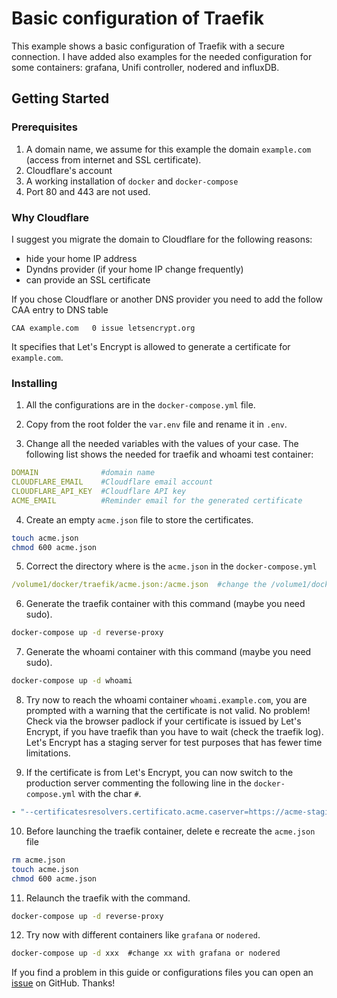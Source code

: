 # Basic configuration of Traefik

This example shows a basic configuration of Traefik with a secure connection. I have added also examples for the needed configuration for some containers: grafana, Unifi controller, nodered and influxDB.


## Getting Started

### Prerequisites

1. A domain name, we assume for this example the domain `example.com` (access from internet and SSL certificate).
2. Cloudflare's account
3. A working installation of `docker` and `docker-compose`
4. Port 80 and 443 are not used.


### Why Cloudflare

I suggest you migrate the domain to Cloudflare for the following reasons:
- hide your home IP address
- Dyndns provider (if your home IP change frequently)
- can provide an SSL certificate

If you chose Cloudflare or another DNS provider you need to add the follow CAA entry to DNS table

```
CAA example.com   0 issue letsencrypt.org
```
It specifies that Let's Encrypt is allowed to generate a certificate for `example.com`.


### Installing

1. All the configurations are in the `docker-compose.yml` file.

2. Copy from the root folder the `var.env` file and rename it in `.env`.

3. Change all the needed variables with the values of your case. The following list shows the needed for traefik and whoami test container:

```yml
DOMAIN              #domain name
CLOUDFLARE_EMAIL    #Cloudflare email account
CLOUDFLARE_API_KEY  #Cloudflare API key
ACME_EMAIL          #Reminder email for the generated certificate
```

4. Create an empty `acme.json` file to store the certificates.

```bash
touch acme.json
chmod 600 acme.json
```

5. Correct the directory where is the `acme.json` in the `docker-compose.yml`

```yml
/volume1/docker/traefik/acme.json:/acme.json  #change the /volume1/docker/traefik/ with your path
```

6. Generate the traefik container with this command (maybe you need sudo).

```bash
docker-compose up -d reverse-proxy
```

7. Generate the whoami container with this command (maybe you need sudo).

```bash
docker-compose up -d whoami
```

8. Try now to reach the whoami container `whoami.example.com`, you are prompted with a warning that the certificate is not valid. No problem! Check via the browser padlock if your certificate is issued by Let's Encrypt, if you have traefik than you have to wait (check the traefik log). Let's Encrypt has a staging server for test purposes that has fewer time limitations.

9. If the certificate is from Let's Encrypt, you can now switch to the production server commenting the following line in the `docker-compose.yml` with the char `#`.

```yml
- "--certificatesresolvers.certificato.acme.caserver=https://acme-staging-v02.api.letsencrypt.org/directory"
```

10. Before launching the traefik container, delete e recreate the `acme.json` file

```bash
rm acme.json
touch acme.json
chmod 600 acme.json
```

11. Relaunch the traefik with the command.

```bash
docker-compose up -d reverse-proxy
```

12. Try now with different containers like `grafana` or `nodered`.

```bash
docker-compose up -d xxx  #change xx with grafana or nodered
```

If you find a problem in this guide or configurations files you can open an [issue](https://github.com/frigi83/traefik-examples/issues) on GitHub. Thanks!
